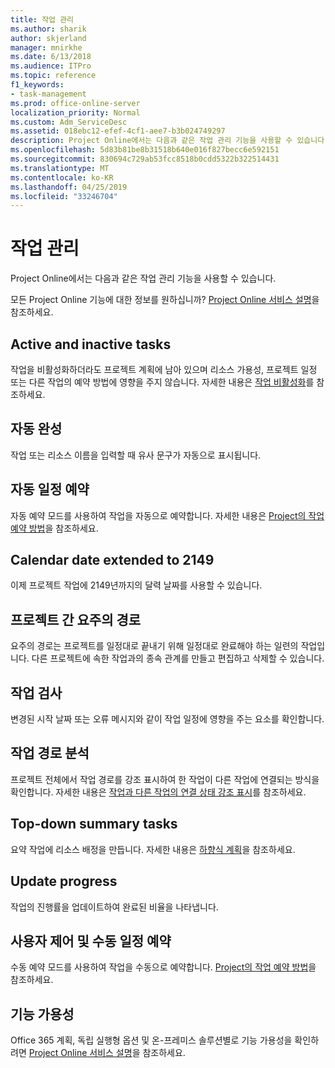 ```yaml
---
title: 작업 관리
ms.author: sharik
author: skjerland
manager: mnirkhe
ms.date: 6/13/2018
ms.audience: ITPro
ms.topic: reference
f1_keywords:
- task-management
ms.prod: office-online-server
localization_priority: Normal
ms.custom: Adm_ServiceDesc
ms.assetid: 018ebc12-efef-4cf1-aee7-b3b024749297
description: Project Online에서는 다음과 같은 작업 관리 기능을 사용할 수 있습니다.
ms.openlocfilehash: 5d83b81be8b31518b640e016f827becc6e592151
ms.sourcegitcommit: 830694c729ab53fcc8518b0cdd5322b322514431
ms.translationtype: MT
ms.contentlocale: ko-KR
ms.lasthandoff: 04/25/2019
ms.locfileid: "33246704"
---
```

# <a name="task-management"></a>작업 관리

Project Online에서는 다음과 같은 작업 관리 기능을 사용할 수 있습니다.
  
모든 Project Online 기능에 대한 정보를 원하십니까? [Project Online 서비스 설명](project-online-service-description.md)을 참조하세요.
  
## <a name="active-and-inactive-tasks"></a>Active and inactive tasks
<a name="bkmk_ActiveInactiveTasks"> </a>

작업을 비활성화하더라도 프로젝트 계획에 남아 있으며 리소스 가용성, 프로젝트 일정 또는 다른 작업의 예약 방법에 영향을 주지 않습니다. 자세한 내용은 [작업 비활성화](https://go.microsoft.com/fwlink/p/?LinkId=271335)를 참조하세요.
  
## <a name="auto-complete"></a>자동 완성
<a name="bkmk_AutoComplete"> </a>

작업 또는 리소스 이름을 입력할 때 유사 문구가 자동으로 표시됩니다. 
  
## <a name="automatic-scheduling"></a>자동 일정 예약
<a name="bkmk_AutomaticScheduling"> </a>

자동 예약 모드를 사용하여 작업을 자동으로 예약합니다. 자세한 내용은 [Project의 작업 예약 방법](https://go.microsoft.com/fwlink/p/?LinkId=271331)을 참조하세요. 
  
## <a name="calendar-date-extended-to-2149"></a>Calendar date extended to 2149
<a name="bkmk_Calendardatextended"> </a>

이제 프로젝트 작업에 2149년까지의 달력 날짜를 사용할 수 있습니다. 
  
## <a name="cross-project-critical-path"></a>프로젝트 간 요주의 경로
<a name="bkmk_Cross_projectcriticalpath"> </a>

요주의 경로는 프로젝트를 일정대로 끝내기 위해 일정대로 완료해야 하는 일련의 작업입니다. 다른 프로젝트에 속한 작업과의 종속 관계를 만들고 편집하고 삭제할 수 있습니다. 
  
## <a name="task-inspector"></a>작업 검사
<a name="bkmk_Taskinspector"> </a>

변경된 시작 날짜 또는 오류 메시지와 같이 작업 일정에 영향을 주는 요소를 확인합니다.
  
## <a name="task-path-analysis"></a>작업 경로 분석
<a name="bkmk_TaskPath"> </a>

프로젝트 전체에서 작업 경로를 강조 표시하여 한 작업이 다른 작업에 연결되는 방식을 확인합니다. 자세한 내용은 [작업과 다른 작업의 연결 상태 강조 표시](https://go.microsoft.com/fwlink/p/?LinkId=271345)를 참조하세요.
  
## <a name="top-down-summary-tasks"></a>Top-down summary tasks
<a name="bkmk_Topdownsummarytasks"> </a>

요약 작업에 리소스 배정을 만듭니다. 자세한 내용은 [하향식 계획](https://go.microsoft.com/fwlink/p/?LinkId=271333)을 참조하세요.
  
## <a name="update-progress"></a>Update progress
<a name="bkmk_Updateprogress"> </a>

작업의 진행률을 업데이트하여 완료된 비율을 나타냅니다.
  
## <a name="user-controlled-and-manual-scheduling"></a>사용자 제어 및 수동 일정 예약
<a name="bkmk_User_controlledManualscheduling"> </a>

수동 예약 모드를 사용하여 작업을 수동으로 예약합니다. [Project의 작업 예약 방법](https://go.microsoft.com/fwlink/p/?LinkId=271331)을 참조하세요.
  
## <a name="feature-availability"></a>기능 가용성
<a name="bkmk_User_controlledManualscheduling"> </a>

Office 365 계획, 독립 실행형 옵션 및 온-프레미스 솔루션별로 기능 가용성을 확인하려면 [Project Online 서비스 설명](project-online-service-description.md)을 참조하세요.
  

